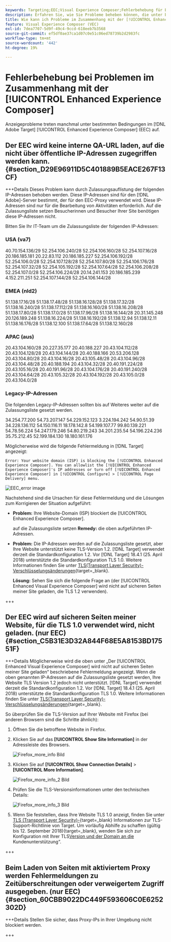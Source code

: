```yaml
---
keywords: Targeting;EEC;Visual Experience Composer;Fehlerbehebung für Enhanced Experience Composer;Fehlerbehebung
description: Erfahren Sie, wie Sie Probleme beheben können, die unter bestimmten Bedingungen manchmal in der  [!DNL Adobe Target] [!UICONTROL Enhanced Experience Composer] (EWG) auftreten.
title: Wie kann ich Probleme im Zusammenhang mit der [!UICONTROL Enhanced Experience Composer] beheben?
feature: Visual Experience Composer (VEC)
exl-id: 7dea7707-5d9f-49c4-9ccd-618eeb7b3568
source-git-commit: ef5df0ae37ca1d07c0e51c06ed78739b2d2983fc
workflow-type: tm+mt
source-wordcount: '442'
ht-degree: 19%

---
```


# Fehlerbehebung bei Problemen im Zusammenhang mit der [!UICONTROL Enhanced Experience Composer]

Anzeigeprobleme treten manchmal unter bestimmten Bedingungen im [!DNL Adobe Target] [!UICONTROL Enhanced Experience Composer] (EEC) auf.

## Der EEC wird keine interne QA-URL laden, auf die nicht über öffentliche IP-Adressen zugegriffen werden kann. {#section_D29E96911D5C401889B5EACE267F13CF}


+++Details
Dieses Problem kann durch Zulassungsauflistung der folgenden IP-Adressen behoben werden. Diese IP-Adressen sind für den [!DNL Adobe]-Server bestimmt, der für den EEC-Proxy verwendet wird. Diese IP-Adressen sind nur für die Bearbeitung von Aktivitäten erforderlich. Auf die Zulassungsliste setzen Besucherinnen und Besucher Ihrer Site benötigen diese IP-Adressen nicht.

Bitten Sie Ihr IT-Team um die Zulassungsliste der folgenden IP-Adressen:

### USA (va7)

40.70.154.136/29
52.254.106.240/28
52.254.106.160/28
52.254.107.16/28
20.186.185.181
20.22.83.112
20.186.185.227
52.254.106.192/28
52.254.106.0/28
52.254.107.128/28
52.254.107.80/28
52.254.106.176/28
52.254.107.32/28
52.254.105.192/28
52.254.107.64/28
52.254.106.208/28
52.254.107.0/28
52.254.106.224/28
20.14.241.153
20.186.185.239
4.152.211.251
52.254.107.144/28
52.254.106.144/28

### EMEA (nld2)

51.138.17.16/28
51.138.17.48/28
51.138.16.128/28
51.138.17.32/28
51.138.16.240/28
51.138.17.112/28
51.138.16.160/28
51.138.16.208/28
51.138.17.80/28
51.138.17.0/28
51.138.17.96/28
51.138.16.144/28
20.31.145.248
20.126.189.248
51.138.16.224/28
51.138.16.192/28
51.138.12.94
51.138.12.11
51.138.16.176/28
51.138.12.100
51.138.17.64/28
51.138.12.160/28

### APAC (aus)

20.43.104.160/28
20.227.35.177
20.40.188.227
20.43.104.112/28
20.43.104.128/28
20.43.104.144/28
20.40.188.166
20.53.206.128
20.43.104.80/28
20.43.104.16/28
20.43.105.48/28
20.43.104.96/28
20.43.104.48/28
20.40.188.194
20.43.104.32/28
20.40.191.224/28
20.43.105.16/28
20.40.191.96/28
20.43.104.176/28
20.40.191.240/28
20.43.104.64/28
20.43.105.32/28
20.43.104.192/28
20.43.105.0/28
20.43.104.0/28

### Legacy-IP-Adressen

Die folgenden Legacy-IP-Adressen sollten bis auf Weiteres weiter auf die Zulassungsliste gesetzt werden.

34.254.77.200
54.73.207.147
54.229.152.123
3.224.194.242
54.90.51.39
34.228.136.112
54.150.116.11
18.178.142.8
54.199.107.77
99.80.139.221
54.78.56.224
54.247.179.246
54.80.219.243
34.201.235.54
54.196.224.236
35.75.212.45
52.199.184.130
18.180.161.176

Möglicherweise wird die folgende Fehlermeldung in [!DNL Target] angezeigt:

`Error: Your website domain (ISP) is blocking the [!UICONTROL Enhanced Experience Composer]. You can allowlist the [!UICONTROL Enhanced Experience Composer]'s IP addresses or turn off [!UICONTROL Enhanced Experience Composer] in [!UICONTROL Configure] > [!UICONTROL Page Delivery] menu.`

![EEC_error image](assets/EEC_error.png)

Nachstehend sind die Ursachen für diese Fehlermeldung und die Lösungen zum Korrigieren der Situation aufgeführt:

* **Problem:** Ihre Website-Domain (ISP) blockiert die [!UICONTROL Enhanced Experience Composer].

  auf die Zulassungsliste setzen **Remedy:** die oben aufgeführten IP-Adressen.

* **Problem:** Die IP-Adressen werden auf die Zulassungsliste gesetzt, aber Ihre Website unterstützt keine TLS-Version 1.2. [!DNL Target] verwendet derzeit die Standardkonfiguration 1.2. Vor [!DNL Target] 18.4.1 (25. April 2018) unterstützte die Standardkonfiguration TLS 1.0. Weitere Informationen finden Sie unter [TLS(Transport Layer Security)-Verschlüsselungsänderungen](https://experienceleague.adobe.com/docs/target-dev/developer/implementation/tls-transport-layer-security-encryption.html){target=_blank}.

  **Lösung:** Sehen Sie sich die folgende Frage an (der [!UICONTROL Enhanced Visual Experience Composer] wird nicht auf sicheren Seiten meiner Site geladen, die TLS 1.2 verwenden).

+++

## Der EEC wird auf sicheren Seiten meiner Website, für die TLS 1.0 verwendet wird, nicht geladen. (nur EEC)   {#section_C5B31E3D32A844F68E5A8153BD17551F}

+++Details
Möglicherweise wird die oben unter „Der [!UICONTROL Enhanced Visual Experience Composer] wird nicht auf sicheren Seiten meiner Site geladen“ beschriebene Fehlermeldung angezeigt. Wenn die oben genannten IP-Adressen auf die Zulassungsliste gesetzt werden, Ihre Website TLS Version 1.2 jedoch nicht unterstützt. [!DNL Target] verwendet derzeit die Standardkonfiguration 1.2. Vor [!DNL Target] 18.4.1 (25. April 2018) unterstützte die Standardkonfiguration TLS 1.0. Weitere Informationen finden Sie unter [TLS(Transport Layer Security)-Verschlüsselungsänderungen](https://experienceleague.adobe.com/docs/target-dev/developer/implementation/tls-transport-layer-security-encryption.html){target=_blank}.

So überprüfen Sie die TLS-Version auf Ihrer Website mit Firefox (bei anderen Browsern sind die Schritte ähnlich):

1. Öffnen Sie die betroffene Website in Firefox.
1. Klicken Sie auf das **[!UICONTROL Show Site Information]** in der Adressleiste des Browsers.

   ![Firefox_more_info Bild](assets/firefox_more_info.png)

1. Klicken Sie auf **[!UICONTROL Show Connection Details]** > **[!UICONTROL More Information]**.

   ![Firefox_more_info_2 Bild](assets/firefox_more_info_2.png)

1. Prüfen Sie die TLS-Versionsinformationen unter den technischen Details:

   ![Firefox_more_info_3 Bild](assets/firefox_more_info_3.png)

1. Wenn Sie feststellen, dass Ihre Website TLS 1.0 anzeigt, finden Sie unter [TLS (Transport Layer Security)-](https://experienceleague.adobe.com/docs/target-dev/developer/implementation/tls-transport-layer-security-encryption.html){target=_blank} Informationen zur TLS-Support-Richtlinie von Target. Um vorläufig Abhilfe zu schaffen (gültig bis 12. September 2018){target=_blank}, wenden Sie sich zur Konfiguration mit Ihrer TLS[Version und der Domain an die ](/help/main/cmp-resources-and-contact-information.md#reference_ACA3391A00EF467B87930A450050077C)Kundenunterstützung“.

+++

## Beim Laden von Seiten mit aktiviertem Proxy werden Fehlermeldungen zu Zeitüberschreitungen oder verweigertem Zugriff ausgegeben. (nur EEC)   {#section_60CBB9022DC449F593606C0E6252302D}

+++Details
Stellen Sie sicher, dass Proxy-IPs in Ihrer Umgebung nicht blockiert werden.

+++
